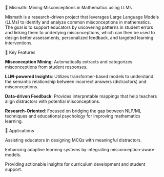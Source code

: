 📘 Mismath: Mining Misconceptions in Mathematics using LLMs

Mismath is a research-driven project that leverages Large Language Models (LLMs) to identify and analyze common misconceptions in mathematics. The goal is to support educators by uncovering patterns in student errors and linking them to underlying misconceptions, which can then be used to design better assessments, personalized feedback, and targeted learning interventions.

🔑 Key Features

**Misconception Mining**: Automatically extracts and categorizes misconceptions from student responses.

**LLM-powered Insights**: Utilizes transformer-based models to understand the semantic relationship between incorrect answers (distractors) and misconceptions.

**Data-driven Feedback**: Provides interpretable mappings that help teachers align distractors with potential misconceptions.

**Research-Oriented**: Focused on bridging the gap between NLP/ML techniques and educational psychology for improving mathematics learning.

🎯 Applications

Assisting educators in designing MCQs with meaningful distractors.

Enhancing adaptive learning systems by integrating misconception-aware models.

Providing actionable insights for curriculum development and student support.
